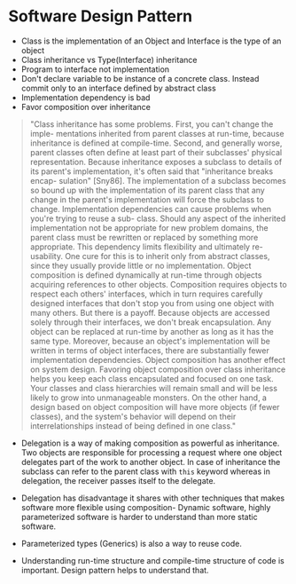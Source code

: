 # Software Design Pattern

- Class is the implementation of an Object and Interface is the type of an
object
- Class inheritance vs Type(Interface) inheritance
- Program to interface not implementation
- Don't declare variable to be instance of a concrete class. Instead commit only
to an interface defined by abstract class
- Implementation dependency is bad 
- Favor composition over inheritance

> "Class inheritance has some problems. First, you can't change the imple-
> mentations inherited from parent classes at run-time, because inheritance is
> defined at compile-time. Second, and generally worse, parent classes often
> define at least part of their subclasses' physical representation. Because
> inheritance exposes a subclass to details of its parent's implementation, it's
> often said that "inheritance breaks encap- sulation" [Sny86]. The
> implementation of a subclass becomes so bound up with the implementation of
> its parent class that any change in the parent's implementation will force the
> subclass to change.  Implementation dependencies can cause problems when
> you're trying to reuse a sub- class. Should any aspect of the inherited
> implementation not be appropriate for new problem domains, the parent class
> must be rewritten or replaced by something more appropriate. This dependency
> limits flexibility and ultimately re-usability. One cure for this is to inherit
> only from abstract classes, since they usually provide little or no
> implementation.
> Object composition is defined dynamically at run-time through objects
> acquiring references to other objects. Composition requires objects to respect
> each others' interfaces, which in turn requires carefully designed interfaces
> that don't stop you from using one object with many others. But there is a
> payoff. Because objects are accessed solely through their interfaces, we don't
> break encapsulation. Any object can be replaced at run-time by another as long
> as it has the same type. Moreover, because an object's implementation will
> be written in terms of object interfaces, there are substantially fewer
> implementation dependencies.  Object composition has another effect on system
> design. Favoring object composition over class inheritance helps you keep each
> class encapsulated and focused on one task.  Your classes and class
> hierarchies will remain small and will be less likely to grow into
> unmanageable monsters. On the other hand, a design based on object composition
> will have more objects (if fewer classes), and the system's behavior will
> depend on their interrelationships instead of being defined in one class."

- Delegation is a way of making composition as powerful as inheritance. Two
objects are responsible for processing a request where one object delegates part
of the work to another object. In case of inheritance the subclass can refer to
the parent class with `this` keyword whereas in delegation, the receiver passes
itself to the delegate.

- Delegation has disadvantage it shares with other techniques that makes
software more flexible using composition- Dynamic software, highly parameterized
software is harder to understand than more static software.

- Parameterized types (Generics) is also a way to reuse code.
- Understanding run-time structure and compile-time structure of code is
important. Design pattern helps to understand that. 
